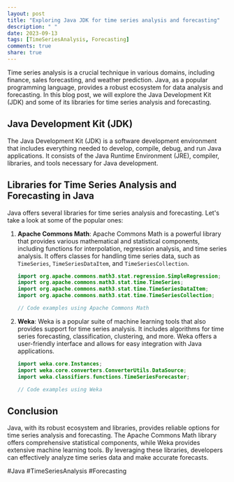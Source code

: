 ```yaml
---
layout: post
title: "Exploring Java JDK for time series analysis and forecasting"
description: " "
date: 2023-09-13
tags: [TimeSeriesAnalysis, Forecasting]
comments: true
share: true
---
```


Time series analysis is a crucial technique in various domains, including finance, sales forecasting, and weather prediction. Java, as a popular programming language, provides a robust ecosystem for data analysis and forecasting. In this blog post, we will explore the Java Development Kit (JDK) and some of its libraries for time series analysis and forecasting.

## Java Development Kit (JDK)

The Java Development Kit (JDK) is a software development environment that includes everything needed to develop, compile, debug, and run Java applications. It consists of the Java Runtime Environment (JRE), compiler, libraries, and tools necessary for Java development.

## Libraries for Time Series Analysis and Forecasting in Java

Java offers several libraries for time series analysis and forecasting. Let's take a look at some of the popular ones:

1. **Apache Commons Math**:
   Apache Commons Math is a powerful library that provides various mathematical and statistical components, including functions for interpolation, regression analysis, and time series analysis. It offers classes for handling time series data, such as `TimeSeries`, `TimeSeriesDataItem`, and `TimeSeriesCollection`.

   ```java
   import org.apache.commons.math3.stat.regression.SimpleRegression;
   import org.apache.commons.math3.stat.time.TimeSeries;
   import org.apache.commons.math3.stat.time.TimeSeriesDataItem;
   import org.apache.commons.math3.stat.time.TimeSeriesCollection;

   // Code examples using Apache Commons Math
   ```

2. **Weka**:
   Weka is a popular suite of machine learning tools that also provides support for time series analysis. It includes algorithms for time series forecasting, classification, clustering, and more. Weka offers a user-friendly interface and allows for easy integration with Java applications.

   ```java
   import weka.core.Instances;
   import weka.core.converters.ConverterUtils.DataSource;
   import weka.classifiers.functions.TimeSeriesForecaster;

   // Code examples using Weka
   ```

## Conclusion

Java, with its robust ecosystem and libraries, provides reliable options for time series analysis and forecasting. The Apache Commons Math library offers comprehensive statistical components, while Weka provides extensive machine learning tools. By leveraging these libraries, developers can effectively analyze time series data and make accurate forecasts.

#Java #TimeSeriesAnalysis #Forecasting